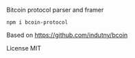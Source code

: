 Bitcoin protocol parser and framer

```
npm i bcoin-protocol
```

Based on https://github.com/indutny/bcoin

License MIT
